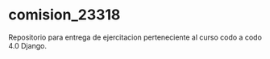 # comision_23318

Repositorio para entrega de ejercitacion perteneciente al curso codo a codo 4.0 Django.
